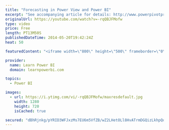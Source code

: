 ```yaml
---
title: "Forecasting in Power View and Power BI"
excerpt: "See accompanying article for details: http://www.powerpivotpro.com/2014/05/forecasting-in-power-view-and-power-bi/ Video shows the newly released feature of Forecasting in Power BI again real data sets including Climate data and Stock Market data  FREE Power BI Step-by-Step Tutorial http://www.learnpowerbi.com/bonus"
originalUrl: https://youtube.com/watch?v=-rqQBJFMofw
type: video
price: Free
length: PT13M50S
publishedDateTime: 2014-05-20T19:42:24Z
heat: 50

featuredContent: "<iframe width=\"800\" height=\"500\" frameborder=\"0\" src=\"https://www.youtube.com/embed/-rqQBJFMofw\" allow=\"accelerometer; autoplay; encrypted-media; gyroscope; picture-in-picture\" allowfullscreen></iframe>"

provider:
  name: Learn Power BI
  domain: learnpowerbi.com

topics:
  - Power BI

images:
  - url: https://i.ytimg.com/vi/-rqQBJFMofw/maxresdefault.jpg
    width: 1280
    height: 720
    isCached: true

secured: "dBhRjnkg/pYRID3WFJxzMs7EU6m5VfZB/wZ2LHetOLl8HvATrmDGQizLkhpQo9fahwsfOM5yTcnxTGyryM2vHy5YdSbQPf3+boE12YNgEuNdCgCLP4WSHfcANoiefaMkjli/ZzHx2/u9rVKz3LKMuH7p6RMTd6QbtzJGGA4G7DgBuNAmYGOjsmY+F6mK+M3fJ+rO2jKGbU8ramdlGNS3lbz44m7xhFvkGtiQ1ajDbphV8opopc+ml0jZci5CXnWPlgEwl4jbo7IALTuU75IMzZsBXDbEpXdBw9Fl2tBh0g0oD9z022pvAa1nfyfKBfvpIlhNuTQVcZP1OM+o6AK9PiXWvfLqw3n2mWsm59FsxUhWw85615dKqzRKN3Xb0zTnjvSgh+cT1P3F9Tr4k8zoDemaepJoK6XIMZgXQhTqfpA=;xfdKX5u7GFnDBwEY64f1Dw=="
---
```



